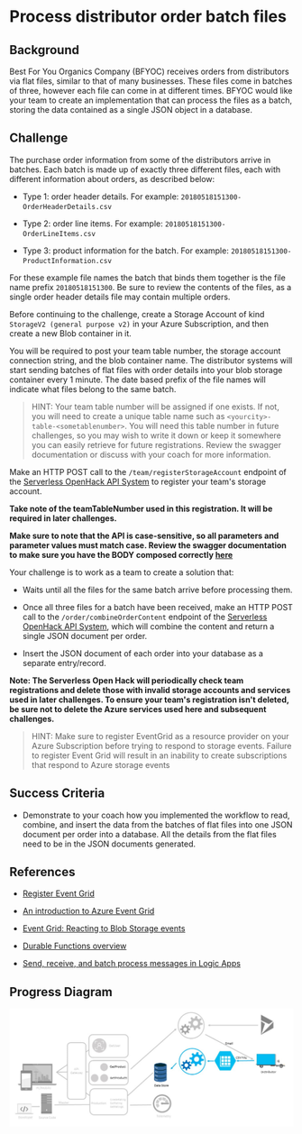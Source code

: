 # Process distributor order batch files

## Background

Best For You Organics Company (BFYOC) receives orders from distributors
via flat files, similar to that of many businesses. These files come in
batches of three, however each file can come in at different times. BFYOC
would like your team to create an implementation that can process the files
as a batch, storing the data contained as a single JSON object in a database.

## Challenge

The purchase order information from some of the distributors arrive in
batches. Each batch is made up of exactly three different files, each with
different information about orders, as described below:

* Type 1: order header details.
For example: `20180518151300-OrderHeaderDetails.csv`

* Type 2: order line items. For example:
`20180518151300-OrderLineItems.csv`

* Type 3: product information for the batch.
For example: `20180518151300-ProductInformation.csv`

For these example file names the batch that binds them together is the file
name prefix `20180518151300`.  Be sure to review the contents of the files, as a single order header details file may contain multiple orders.

Before continuing to the challenge, create a Storage Account of kind
`StorageV2 (general purpose v2)` in your Azure Subscription, and then create
a new Blob container in it.

You will be required to post your team table number, the storage account
connection string, and the blob container name. The distributor systems will
start sending batches of flat files with order details into your blob storage
container every 1 minute. The date based prefix of the file names will indicate
what files belong to the same batch.  

>HINT: Your team table number will be assigned if one exists.  If not, you will need to create a unique table name such as `<yourcity>-table-<sometablenumber>`.  You will need this table number in future challenges, so you may wish to write it down or keep it somewhere you can easily retrieve for future registrations. Review the swagger documentation or discuss with your coach for more information.

Make an HTTP POST call to the `/team/registerStorageAccount`
endpoint of the [Serverless OpenHack API System](https://petstore.swagger.io/?url=https://serverlessohmanagementapi.azurewebsites.net/api/definition) to register your team's storage account.

**Take note of the teamTableNumber used in this registration. It will be required in later challenges.**

**Make sure to note that the API is case-sensitive, so all parameters and parameter values must match case.  Review the swagger documentation to make sure you have the BODY composed correctly [here](https://petstore.swagger.io/?url=https://serverlessohmanagementapi.azurewebsites.net/api/definition#/Register%20Storage%20Account/register)**

Your challenge is to work as a team to create a solution that:

* Waits until all the files for the same batch arrive before processing them.

* Once all three files for a batch have been received, make an HTTP POST call to the `/order/combineOrderContent`
endpoint of the [Serverless OpenHack API System](https://petstore.swagger.io/?url=https://serverlessohmanagementapi.azurewebsites.net/api/definition#/Register%20Storage%20Account/combineOrderContent), which will combine the content and return a single JSON document per order.

* Insert the JSON document of each order into your database as a separate
entry/record.

**Note: The Serverless Open Hack will periodically check team registrations
and delete those with invalid storage accounts and services used in later
challenges. To ensure your team's registration isn't deleted, be sure not to
delete the Azure services used here and subsequent challenges.**

>HINT: Make sure to register EventGrid as a resource provider on your Azure Subscription before trying to respond to storage events.  Failure to register Event Grid will result in an inability to create subscriptions that respond to Azure storage events

## Success Criteria

* Demonstrate to your coach how you implemented the workflow to read, combine,
and insert the data from the batches of flat files into one JSON document per
order into a database. All the details from the flat files need to be in the
JSON documents generated.

## References  

* [Register Event Grid](https://docs.microsoft.com/en-us/azure/event-grid/custom-event-quickstart-portal)  

* [An introduction to Azure Event Grid](https://docs.microsoft.com/azure/event-grid/overview)

* [Event Grid: Reacting to Blob Storage events](https://docs.microsoft.com/azure/storage/blobs/storage-blob-event-overview)

* [Durable Functions overview](https://docs.microsoft.com/azure/azure-functions/durable-functions-overview)

* [Send, receive, and batch process messages in Logic Apps](https://docs.microsoft.com/azure/logic-apps/logic-apps-batch-process-send-receive-messages)

## Progress Diagram

![Process distributor order batch files progress diagram](../../images/order-batch-files-progress-diagram.jpg)
